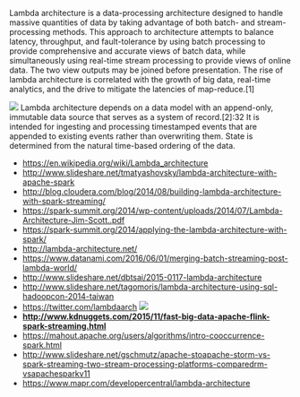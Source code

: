 Lambda architecture is a data-processing architecture designed to handle massive quantities of data by taking advantage of both batch- and stream-processing methods. This approach to architecture attempts to balance latency, throughput, and fault-tolerance by using batch processing to provide comprehensive and accurate views of batch data, while simultaneously using real-time stream processing to provide views of online data. The two view outputs may be joined before presentation. The rise of lambda architecture is correlated with the growth of big data, real-time analytics, and the drive to mitigate the latencies of map-reduce.[1]


![](http://s6.postimg.org/r0m8bpjw1/recommender_architecture.png)
Lambda architecture depends on a data model with an append-only, immutable data source that serves as a system of record.[2]:32 It is intended for ingesting and processing timestamped events that are appended to existing events rather than overwriting them. State is determined from the natural time-based ordering of the data.


* https://en.wikipedia.org/wiki/Lambda_architecture
* http://www.slideshare.net/tmatyashovsky/lambda-architecture-with-apache-spark
* http://blog.cloudera.com/blog/2014/08/building-lambda-architecture-with-spark-streaming/
* https://spark-summit.org/2014/wp-content/uploads/2014/07/Lambda-Architecture-Jim-Scott..pdf
* https://spark-summit.org/2014/applying-the-lambda-architecture-with-spark/
* http://lambda-architecture.net/
* https://www.datanami.com/2016/06/01/merging-batch-streaming-post-lambda-world/
* http://www.slideshare.net/dbtsai/2015-0117-lambda-architecture
* http://www.slideshare.net/tagomoris/lambda-architecture-using-sql-hadoopcon-2014-taiwan
* https://twitter.com/lambdaarch
![](https://pbs.twimg.com/media/CDEQuWvVIAAbVMr.png)
* ****http://www.kdnuggets.com/2015/11/fast-big-data-apache-flink-spark-streaming.html****
* https://mahout.apache.org/users/algorithms/intro-cooccurrence-spark.html
* http://www.slideshare.net/gschmutz/apache-stoapache-storm-vs-spark-streaming-two-stream-processing-platforms-comparedrm-vsapachesparkv11
* https://www.mapr.com/developercentral/lambda-architecture
